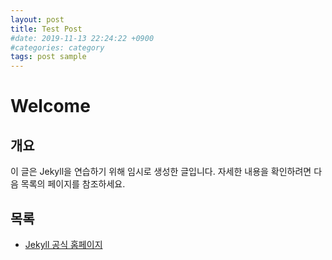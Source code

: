 ```yaml
---
layout: post
title: Test Post
#date: 2019-11-13 22:24:22 +0900
#categories: category
tags: post sample
---
```

 
# Welcome
 
## 개요
이 글은 Jekyll을 연습하기 위해 임시로 생성한 글입니다.
자세한 내용을 확인하려면 다음 목록의 페이지를 참조하세요.
 
## 목록
- [Jekyll 공식 홈페이지](https://jekyllrb-ko.github.io)